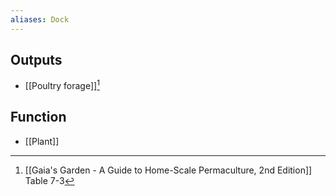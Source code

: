 ```yaml
---
aliases: Dock
---
```

## Outputs
- [[Poultry forage]][^1]

## Function
- [[Plant]]

[^1]: [[Gaia's Garden - A Guide to Home-Scale Permaculture, 2nd Edition]] Table 7-3